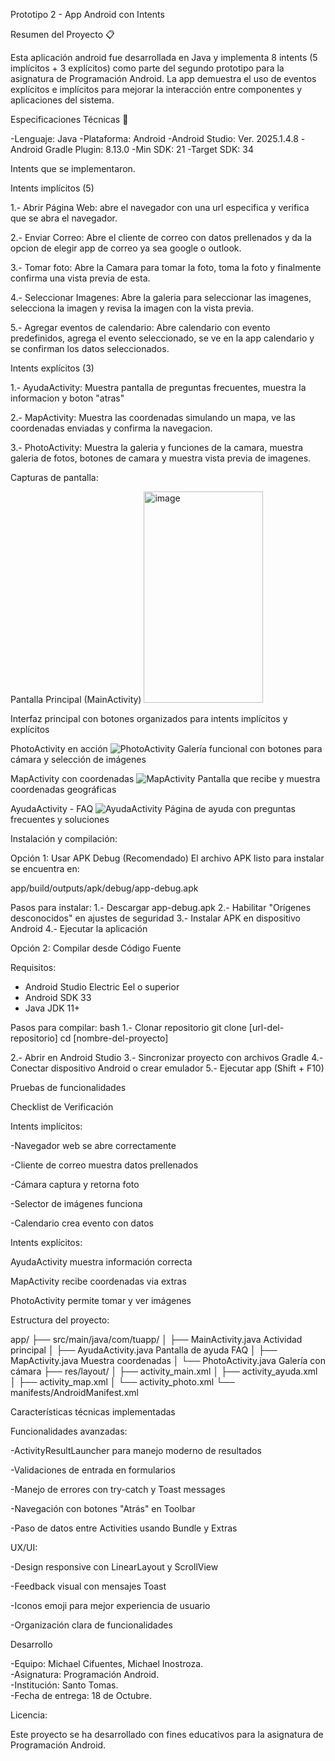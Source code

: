 Prototipo 2 - App Android con Intents

Resumen del Proyecto 📋

Esta aplicación android fue desarrollada en Java y implementa 8 intents (5 implícitos + 3 explícitos) como parte del segundo prototipo para la asignatura de Programación Android. La app demuestra el uso de eventos explícitos e implícitos para mejorar la interacción entre componentes y aplicaciones del sistema.

Especificaciones Técnicas 🔧

-Lenguaje: Java
-Plataforma: Android
-Android Studio: Ver. 2025.1.4.8
-Android Gradle Plugin: 8.13.0 
-Min SDK: 21
-Target SDK: 34

Intents que se implementaron. 

Intents implícitos (5)

1.- Abrir Página Web: abre el navegador con una url especifica y verifica que se abra el navegador.

2.- Enviar Correo: Abre el cliente de correo con datos prellenados y da la opcion de elegir app de correo ya sea google o outlook.

3.- Tomar foto: Abre la Camara para tomar la foto, toma la foto y finalmente confirma una vista previa de esta.

4.- Seleccionar Imagenes: Abre la galeria para seleccionar las imagenes, selecciona la imagen y revisa la imagen con la vista previa.

5.- Agregar eventos de calendario: Abre calendario con evento predefinidos, agrega el evento seleccionado, se ve en la app calendario y se confirman los datos seleccionados.


Intents explícitos (3)

1.- AyudaActivity: Muestra pantalla de preguntas frecuentes, muestra la informacion y boton "atras"

2.- MapActivity: Muestra las coordenadas simulando un mapa, ve las coordenadas enviadas y confirma la navegacion.

3.- PhotoActivity: Muestra la galeria y funciones de la camara, muestra galeria de fotos, botones de camara y muestra vista previa de imagenes.


Capturas de pantalla:

Pantalla Principal (MainActivity)
<img width="191" height="338" alt="image" src="https://github.com/user-attachments/assets/dc2791c0-79ec-4708-b904-69f5ce53d0e4" />

Interfaz principal con botones organizados para intents implícitos y explícitos

PhotoActivity en acción
![PhotoActivity](screenshots/photo_activity.png)
Galería funcional con botones para cámara y selección de imágenes

MapActivity con coordenadas
![MapActivity](screenshots/map_activity.png)
Pantalla que recibe y muestra coordenadas geográficas

AyudaActivity - FAQ
![AyudaActivity](screenshots/help_activity.png)
Página de ayuda con preguntas frecuentes y soluciones


Instalación y compilación:

Opción 1: Usar APK Debug (Recomendado)
El archivo APK listo para instalar se encuentra en:

app/build/outputs/apk/debug/app-debug.apk


Pasos para instalar:
1.- Descargar app-debug.apk
2.- Habilitar "Orígenes desconocidos" en ajustes de seguridad
3.- Instalar APK en dispositivo Android
4.- Ejecutar la aplicación

Opción 2: Compilar desde Código Fuente

Requisitos:
- Android Studio Electric Eel o superior
- Android SDK 33
- Java JDK 11+

Pasos para compilar: 
bash
1.- Clonar repositorio
git clone [url-del-repositorio]
cd [nombre-del-proyecto]

2.- Abrir en Android Studio
3.- Sincronizar proyecto con archivos Gradle
4.-Conectar dispositivo Android o crear emulador
5.- Ejecutar app (Shift + F10)


Pruebas de funcionalidades

Checklist de Verificación

Intents implícitos:

-Navegador web se abre correctamente

-Cliente de correo muestra datos prellenados

-Cámara captura y retorna foto

-Selector de imágenes funciona

-Calendario crea evento con datos


Intents explícitos:

AyudaActivity muestra información correcta

MapActivity recibe coordenadas via extras

PhotoActivity permite tomar y ver imágenes


Estructura del proyecto:

app/
├── src/main/java/com/tuapp/
│   ├── MainActivity.java           Actividad principal
│   ├── AyudaActivity.java          Pantalla de ayuda FAQ
│   ├── MapActivity.java            Muestra coordenadas
│   └── PhotoActivity.java          Galería con cámara
├── res/layout/
│   ├── activity_main.xml
│   ├── activity_ayuda.xml
│   ├── activity_map.xml
│   └── activity_photo.xml
└── manifests/AndroidManifest.xml



Características técnicas implementadas

Funcionalidades avanzadas:

-ActivityResultLauncher para manejo moderno de resultados

-Validaciones de entrada en formularios

-Manejo de errores con try-catch y Toast messages

-Navegación con botones "Atrás" en Toolbar

-Paso de datos entre Activities usando Bundle y Extras

UX/UI:

-Design responsive con LinearLayout y ScrollView

-Feedback visual con mensajes Toast

-Iconos emoji para mejor experiencia de usuario

-Organización clara de funcionalidades


Desarrollo

-Equipo: Michael Cifuentes, Michael Inostroza.   
-Asignatura: Programación Android.  
-Institución: Santo Tomas.  
-Fecha de entrega: 18 de Octubre.


Licencia:

Este proyecto se ha desarrollado con fines educativos para la asignatura de Programación Android.
